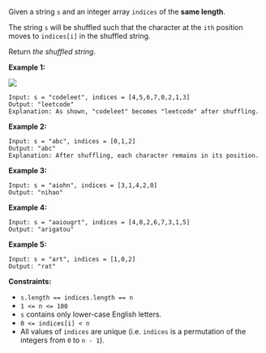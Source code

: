 Given a string `s` and an integer array `indices` of the **same length**.

The string `s` will be shuffled such that the character at the `ith` position
moves to `indices[i]` in the shuffled string.

Return _the shuffled string_.



**Example 1:**

![](https://assets.leetcode.com/uploads/2020/07/09/q1.jpg)

    
    
    Input: s = "codeleet", indices = [4,5,6,7,0,2,1,3]
    Output: "leetcode"
    Explanation: As shown, "codeleet" becomes "leetcode" after shuffling.
    

**Example 2:**

    
    
    Input: s = "abc", indices = [0,1,2]
    Output: "abc"
    Explanation: After shuffling, each character remains in its position.
    

**Example 3:**

    
    
    Input: s = "aiohn", indices = [3,1,4,2,0]
    Output: "nihao"
    

**Example 4:**

    
    
    Input: s = "aaiougrt", indices = [4,0,2,6,7,3,1,5]
    Output: "arigatou"
    

**Example 5:**

    
    
    Input: s = "art", indices = [1,0,2]
    Output: "rat"
    



**Constraints:**

  * `s.length == indices.length == n`
  * `1 <= n <= 100`
  * `s` contains only lower-case English letters.
  * `0 <= indices[i] < n`
  * All values of `indices` are unique (i.e. `indices` is a permutation of the integers from `0` to `n - 1`).

